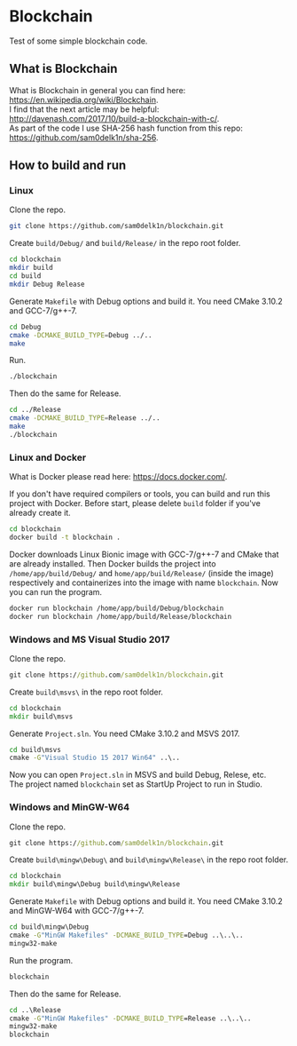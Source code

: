 # Blockchain
Test of some simple blockchain code.

## What is Blockchain
What is Blockchain in general you can find here: https://en.wikipedia.org/wiki/Blockchain.  
I find that the next article may be helpful: http://davenash.com/2017/10/build-a-blockchain-with-c/.  
As part of the code I use SHA-256 hash function from this repo: https://github.com/sam0delk1n/sha-256.

## How to build and run
### Linux
Clone the repo.
```bash
git clone https://github.com/sam0delk1n/blockchain.git
```
Create `build/Debug/` and `build/Release/` in the repo root folder.
```bash
cd blockchain
mkdir build
cd build
mkdir Debug Release
```
Generate `Makefile` with Debug options and build it. You need CMake 3.10.2 and GCC-7/g++-7.
```bash
cd Debug
cmake -DCMAKE_BUILD_TYPE=Debug ../..
make
```
Run.
```bash
./blockchain
```
Then do the same for Release.
```bash
cd ../Release
cmake -DCMAKE_BUILD_TYPE=Release ../..
make
./blockchain
```

### Linux and Docker
What is Docker please read here: https://docs.docker.com/.  

If you don't have required compilers or tools, you can build and run this project with Docker. Before start, please delete `build` folder if you've already create it.
```bash
cd blockchain
docker build -t blockchain .
```
Docker downloads Linux Bionic image with GCC-7/g++-7 and CMake that are already installed. Then Docker builds the project into `/home/app/build/Debug/` and `home/app/build/Release/` (inside the image) respectively and containerizes into the image with name `blockchain`. Now you can run the program.
```bash
docker run blockchain /home/app/build/Debug/blockchain
docker run blockchain /home/app/build/Release/blockchain
```

### Windows and MS Visual Studio 2017
Clone the repo.
```bat
git clone https://github.com/sam0delk1n/blockchain.git
```
Create `build\msvs\` in the repo root folder.
```bat
cd blockchain
mkdir build\msvs
```
Generate `Project.sln`. You need CMake 3.10.2 and MSVS 2017.
```bat
cd build\msvs
cmake -G"Visual Studio 15 2017 Win64" ..\..
```
Now you can open `Project.sln` in MSVS and build Debug, Relese, etc.  
The project named `blockchain` set as StartUp Project to run in Studio.

### Windows and MinGW-W64
Clone the repo.
```bat
git clone https://github.com/sam0delk1n/blockchain.git
```
Create `build\mingw\Debug\` and `build\mingw\Release\` in the repo root folder.
```bat
cd blockchain
mkdir build\mingw\Debug build\mingw\Release
```
Generate `Makefile` with Debug options and build it. You need CMake 3.10.2 and MinGW-W64 with GCC-7/g++-7.
```bat
cd build\mingw\Debug
cmake -G"MinGW Makefiles" -DCMAKE_BUILD_TYPE=Debug ..\..\..
mingw32-make
```
Run the program.
```bat
blockchain
```
Then do the same for Release.
```bat
cd ..\Release
cmake -G"MinGW Makefiles" -DCMAKE_BUILD_TYPE=Release ..\..\..
mingw32-make
blockchain
```

